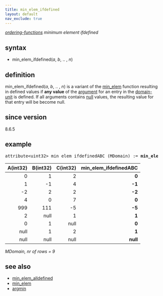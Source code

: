 ```yaml
---
title: min_elem_ifdefined
layout: default
nav_exclude: true
---
```

*[ordering-functions](ordering-functions) minimum element ifdefined*

## syntax

- min_elem_ifdefined(*a*, *b*, .. , *n*)

## definition

min_elem_ifdefined(*a*, *b*, .. , *n*) is a variant of the [min_elem](min_elem) function resulting in defined values if **any value** of the [argument](argument) for an entry in the [domain-unit](domain-unit) is defined. If all arguments contains [null](null) values, the resulting value for that entry will be become null.

## since version
8.6.5

## example

<pre>
attribute&lt;uint32&gt; min_elem_ifdefinedABC (MDomain) := <B>min_elem_ifdefined(</B>A, B, C<B>)</B>;
</pre>

|A(int32)|B(int32)|C(int32)|min_elem_ifdefinedABC|
|-------:|-------:|-------:|---------------------:|
|0       |1       |2       |**0**                 |
|1       |-1      |4       |**-1**                |
|-2      |2       |2       |**-2**                |
|4       |0       |7       |**0**                 |
|999     |111     |-5      |**-5**                |
|2       |null    |1       |**1**                 |
|0       |1       |null    |**0**                 |
|null    |1       |2       |**1**                 |
|null    |null    |null    |**null**              |

*MDomain, nr of rows = 9*

## see also

- [min_elem_alldefined](min_elem_alldefined)
- [min_elem](min_elem)
- [argmin](argmin)
